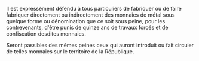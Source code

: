 Il est expressément défendu à tous particuliers de fabriquer ou de faire fabriquer directement ou indirectement des monnaies de métal sous quelque forme ou dénomination que ce soit sous peine, pour les contrevenants, d'être punis de quinze ans de travaux forcés et de confiscation desdites monnaies.

Seront passibles des mêmes peines ceux qui auront introduit ou fait circuler de telles monnaies sur le territoire de la République.
